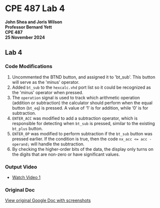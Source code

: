 # CPE 487 Lab 4

**John Shea and Joris Wilson**  
**Professor Bernard Yett**  
**CPE 487**  
**25 November 2024**

## Lab 4

### Code Modifications
1. Uncommented the BTND button, and assigned it to 'bt_sub'. This button will serve as the 'minus' operator.
2. Added `bt_sub` to the `hexcalc.vhd` port list so it could be recognized as the 'minus' operator when pressed.
3. The `operation` signal is used to track which arithmetic operation (addition or subtraction) the calculator should perform when the equal button (`bt_eq`) is pressed. A value of ‘1’ is for addition, while ‘0’ is for subtraction.
4. `ENTER_ACC` was modified to add a subtraction operator, which is responsible for detecting when `bt_sub` is pressed, similar to the existing `bt_plus` button.
5. `ENTER_OP` was modified to perform subtraction if the `bt_sub` button was pressed earlier. If the condition is true, then the code `nx_acc <= acc - operand;` will handle the subtraction.
6. By checking the higher-order bits of the data, the display only turns on the digits that are non-zero or have significant values.

### Output Video
- [Watch Video 1](https://youtu.be/VckqlzMYJr8)

### Original Doc
[View original Google Doc with screenshots](https://docs.google.com/document/d/1Rd_SyJPM5wVIUDwk3gdu4AJ8rke1ucFBlFvMzZ3ITNQ/edit?usp=sharing)
